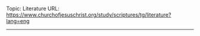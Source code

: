 Topic: Literature
URL: https://www.churchofjesuschrist.org/study/scriptures/tg/literature?lang=eng

---

